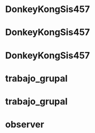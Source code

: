 # DonkeyKongSis457
# DonkeyKongSis457
# DonkeyKongSis457
# trabajo_grupal
# trabajo_grupal
# observer
